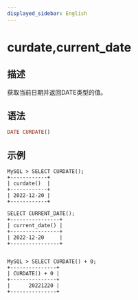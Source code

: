 ```yaml
---
displayed_sidebar: English
---
```


# curdate,current_date

## 描述

获取当前日期并返回DATE类型的值。

## 语法

```Haskell
DATE CURDATE()
```

## 示例

```Plain
MySQL > SELECT CURDATE();
+------------+
| curdate()  |
+------------+
| 2022-12-20 |
+------------+

SELECT CURRENT_DATE();
+----------------+
| current_date() |
+----------------+
| 2022-12-20     |
+----------------+


MySQL > SELECT CURDATE() + 0;
+---------------+
| CURDATE() + 0 |
+---------------+
|      20221220 |
+---------------+
```